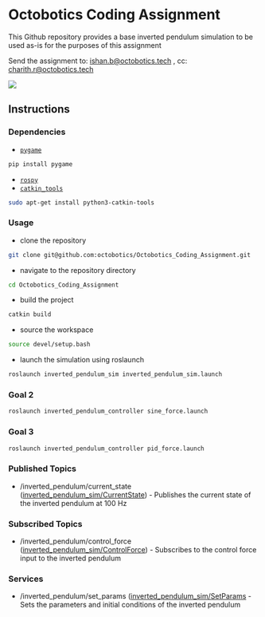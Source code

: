 # Octobotics Coding Assignment

This Github repository provides a base inverted pendulum simulation to be used as-is for the purposes of this assignment


Send the assignment to: [ishan.b@octobotics.tech](ishan.b@octobotics.tech) , cc: [charith.r@octobotics.tech](charith.r@octobotics.tech)

![](src/inverted_pendulum_sim/media/inverted_pendulum_sim.png)

## Instructions



### Dependencies

- [`pygame`](https://pypi.org/project/pygame/)

```bash
pip install pygame
```

- [`rospy`](http://wiki.ros.org/rospy)
- [`catkin_tools`](https://catkin-tools.readthedocs.io/en/latest/installing.html)

```bash
sudo apt-get install python3-catkin-tools
```

### Usage

- clone the repository

```bash
git clone git@github.com:octobotics/Octobotics_Coding_Assignment.git
```

- navigate to the repository directory

```bash
cd Octobotics_Coding_Assignment
```

- build the project

```bash
catkin build
```
- source the workspace

```bash
source devel/setup.bash
```

- launch the simulation using roslaunch

```bash
roslaunch inverted_pendulum_sim inverted_pendulum_sim.launch
```

### Goal 2

```bash
roslaunch inverted_pendulum_controller sine_force.launch
```

### Goal 3

```bash
roslaunch inverted_pendulum_controller pid_force.launch
```

### Published Topics
- /inverted_pendulum/current_state ([inverted_pendulum_sim/CurrentState](https://github.com/octobotics/Octobotics_Coding_Assignment/blob/main/src/inverted_pendulum_sim/msg/CurrentState.msg)) - Publishes the current state of the inverted pendulum at 100 Hz
 
### Subscribed Topics
- /inverted_pendulum/control_force ([inverted_pendulum_sim/ControlForce](https://github.com/octobotics/Octobotics_Coding_Assignment/blob/main/src/inverted_pendulum_sim/msg/ControlForce.msg)) - Subscribes to the control force input to the inverted pendulum

### Services
- /inverted_pendulum/set_params ([inverted_pendulum_sim/SetParams](https://github.com/octobotics/Octobotics_Coding_Assignment/tree/main/src/inverted_pendulum_sim/src) - Sets the parameters and initial conditions of the inverted pendulum
